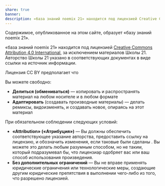 ```yaml
---
share: true
banner: 
description: «база знаний noemix 21» находится под лицензией Creative Commons Attribution 4.0 International, за исключением материалов Школы 21. Авторство Школы 21 указано в соответствующих документах в виде ссылки на источник информации.
---
```


Содержимое, опубликованное на этом сайте, образует «базу знаний noemix 21».

«база знаний noemix 21» находится под лицензией [Creative Commons Attribution 4.0 International](https://creativecommons.org/licenses/by/4.0/), за исключением материалов Школы 21. Авторство Школы 21 указано в соответствующих документах в виде ссылки на источник информации.

Лицензия CC BY предполагает что

Вы можете свободно:
-  **Делиться (обмениваться)** — копировать и распространять материал на любом носителе и в любом формате 
- **Адаптировать** (создавать производные материалы) — делать ремиксы, видоизменять, и создавать новое, опираясь на этот материал 


При обязательном соблюдении следующих условий:
- **«Attribution» («Атрибуция»)** — Вы должны обеспечить соответствующее указание авторства, предоставить ссылку на лицензию, и обозначить изменения, если таковые были сделаны . Вы можете это делать любым разумным способом, но не таким, который подразумевал бы, что лицензиар одобряет вас или ваш способ использования произведения.
- **Без дополнительных ограничений** — Вы не вправе применять юридические ограничения или технологические меры, создающие другим юридические препятствия в выполнении чего-либо из того, что разрешено лицензией.

